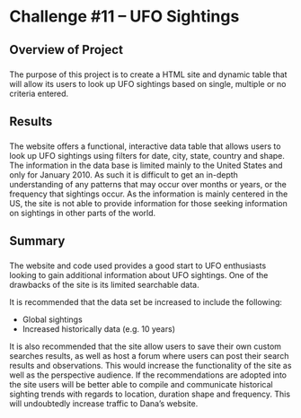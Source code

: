 # Challenge #11 – UFO Sightings 

## Overview of Project 

### 

The purpose of this project is to create a HTML site and dynamic table that will allow its users to look up UFO sightings based on single, multiple or no criteria entered. 

 

## Results 

### 

The website offers a functional, interactive data table that allows users to look up UFO sightings using filters for date, city, state, country and shape.  The information in the data base is limited mainly to the United States and only for January 2010.  As such it is difficult to get an in-depth understanding of any patterns that may occur over months or years, or the frequency that sightings occur.  As the information is mainly centered in the US, the site is not able to provide information for those seeking information on sightings in other parts of the world. 

## Summary 

### 

The website and code used provides a good start to UFO enthusiasts looking to gain additional information about UFO sightings.  One of the drawbacks of the site is its limited searchable data. 

It is recommended that the data set be increased to include the following: 
- Global sightings 
- Increased historically data (e.g. 10 years)  

It is also recommended that the site allow users to save their own custom searches results, as well as host a forum where users can post their search results and observations.  This would increase the functionality of the site as well as the perspective audience.  If the recommendations are adopted into the site users will be better able to compile and communicate historical sighting trends with regards to location, duration shape and frequency.  This will undoubtedly increase traffic to Dana’s website. 
